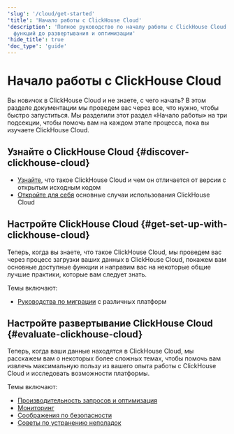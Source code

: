 ```yaml
---
'slug': '/cloud/get-started'
'title': 'Начало работы с ClickHouse Cloud'
'description': 'Полное руководство по началу работы с ClickHouse Cloud - от изучения
  функций до развертывания и оптимизации'
'hide_title': true
'doc_type': 'guide'
---
```



# Начало работы с ClickHouse Cloud

Вы новичок в ClickHouse Cloud и не знаете, с чего начать? В этом разделе документации
мы проведем вас через все, что нужно, чтобы быстро запуститься. Мы 
разделили этот раздел «Начало работы» на три подсекции, чтобы помочь вам 
на каждом этапе процесса, пока вы изучаете ClickHouse Cloud.

<VerticalStepper headerLevel="h2">

## Узнайте о ClickHouse Cloud {#discover-clickhouse-cloud}

- [Узнайте](/cloud/overview), что такое ClickHouse Cloud и чем он отличается от версии с открытым исходным кодом
- [Откройте для себя](/cloud/get-started/cloud/use-cases/overview) основные случаи использования ClickHouse Cloud

## Настройте ClickHouse Cloud {#get-set-up-with-clickhouse-cloud}

Теперь, когда вы знаете, что такое ClickHouse Cloud, мы проведем вас через процесс 
загрузки ваших данных в ClickHouse Cloud, покажем вам основные доступные функции 
и направим вас на некоторые общие лучшие практики, которые вам следует знать.

Темы включают: 

- [Руководства по миграции](/integrations/migration/overview) с различных платформ

## Настройте развертывание ClickHouse Cloud {#evaluate-clickhouse-cloud}

Теперь, когда ваши данные находятся в ClickHouse Cloud, мы расскажем вам о некоторых более сложных 
темах, чтобы помочь вам извлечь максимальную пользу из вашего опыта работы с ClickHouse Cloud и исследовать 
возможности платформы.

Темы включают:

- [Производительность запросов и оптимизация](/cloud/get-started/cloud/resource-tour#query-optimization)
- [Мониторинг](/cloud/get-started/cloud/resource-tour#monitoring)
- [Соображения по безопасности](/cloud/get-started/cloud/resource-tour#security)
- [Советы по устранению неполадок](/troubleshooting)

</VerticalStepper>
